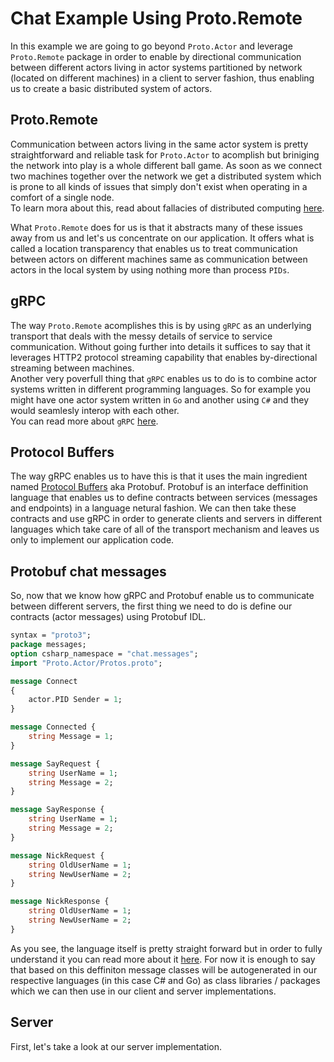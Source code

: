 # Chat Example Using Proto.Remote

In this example we are going to go beyond `Proto.Actor` and leverage `Proto.Remote` package in order to enable by directional communication 
between different actors living in actor systems partitioned by network (located on different machines) in a client to server fashion, thus
enabling us to create a basic distributed system of actors.

## Proto.Remote
Communication between actors living in the same actor system is pretty straightforward and reliable task for `Proto.Actor` to acomplish
but briniging the network into play is a whole different ball game. As soon as we connect two machines together over the network we get a distributed system which is prone to all kinds of issues that simply don't exist when operating in a comfort of a single node.\
To learn mora about this, read about fallacies of distributed computing [here](https://en.wikipedia.org/wiki/Fallacies_of_distributed_computing).

What `Proto.Remote` does for us is that it abstracts many of these issues away from us and let's us concentrate on our application. It offers what is called a location transparency that enables us to treat communication between actors on different machines same as communication between actors in the local system by using nothing more than process `PIDs`.

## gRPC
The way `Proto.Remote` acomplishes this is by using `gRPC` as an underlying transport that deals with the messy details of service to service communication. Without going further into details it suffices to say that it leverages HTTP2 protocol streaming capability that enables by-directional
streaming between machines.\
Another very poverfull thing that `gRPC` enables us to do is to combine actor systems written in different programming languages. So for example
you might have one actor system written in `Go` and another using `C#` and they would seamlesly interop with each other.\
You can read more about `gRPC` [here](https://grpc.io/).

## Protocol Buffers
The way gRPC enables us to have this is that it uses the main ingredient named [Protocol Buffers](https://developers.google.com/protocol-buffers) aka Protobuf.
Protobuf is an interface deffinition language that enables us to define contracts between services (messages and endpoints) in a language netural fashion. We can then take these contracts and use gRPC in order to generate clients and servers in different languages which take care of 
all of the transport mechanism and leaves us only to implement our application code.

## Protobuf chat messages
So, now that we know how gRPC and Protobuf enable us to communicate between different servers, the first thing we need to do is
define our contracts (actor messages) using Protobuf IDL.

```protobuf
syntax = "proto3";
package messages;
option csharp_namespace = "chat.messages";
import "Proto.Actor/Protos.proto";

message Connect
{
	actor.PID Sender = 1;
}

message Connected {
    string Message = 1;
}

message SayRequest {
    string UserName = 1;
    string Message = 2;
}

message SayResponse {
    string UserName = 1;
    string Message = 2;
}

message NickRequest {
    string OldUserName = 1;
    string NewUserName = 2;
}

message NickResponse {
    string OldUserName = 1;
    string NewUserName = 2;
}
```
As you see, the language itself is pretty straight forward but in order to fully understand it you can read more about it [here](https://developers.google.com/protocol-buffers/docs/overview). For now it is enough to say that based on this deffiniton message classes will be autogenerated in our respective languages (in this case C# and Go)
as class libraries / packages which we can then use in our client and server implementations.

## Server
First, let's take a look at our server implementation.
